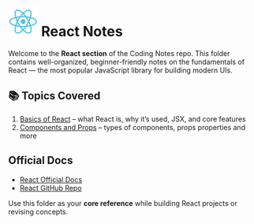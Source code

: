 # ![React Logo](../assets/react-logo.svg) React Notes

Welcome to the **React section** of the Coding Notes repo. This folder contains well-organized, beginner-friendly notes on the fundamentals of React — the most popular JavaScript library for building modern UIs.

## 📚 Topics Covered

1. [Basics of React](./01_Basics.md) – what React is, why it’s used, JSX, and core features  
2. [Components and Props](./02_Components-and-Props.md) – types of components, props properties and more

## Official Docs

- [React Official Docs](https://react.dev/learn)
- [React GitHub Repo](https://github.com/facebook/react)

Use this folder as your **core reference** while building React projects or revising concepts.
